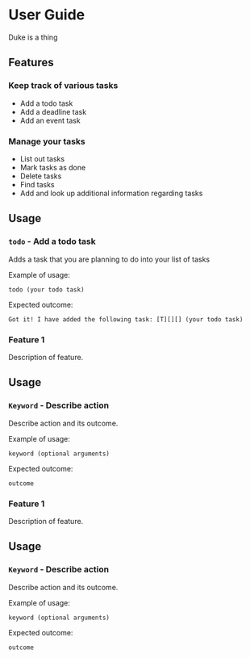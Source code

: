 # User Guide
Duke is a thing
## Features
### Keep track of various tasks 
* Add a todo task
* Add a deadline task
* Add an event task
### Manage your tasks
* List out tasks
* Mark tasks as done
* Delete tasks
* Find tasks
* Add and look up additional information regarding tasks
## Usage

### `todo` - Add a todo task

Adds a task that you are planning to do into your list of tasks

Example of usage: 

`todo (your todo task)`

Expected outcome:

`Got it! I have added the following task:
[T][][] (your todo task)`

### Feature 1 
Description of feature.

## Usage

### `Keyword` - Describe action

Describe action and its outcome.

Example of usage: 

`keyword (optional arguments)`

Expected outcome:

`outcome`

### Feature 1 
Description of feature.

## Usage

### `Keyword` - Describe action

Describe action and its outcome.

Example of usage: 

`keyword (optional arguments)`

Expected outcome:

`outcome`
